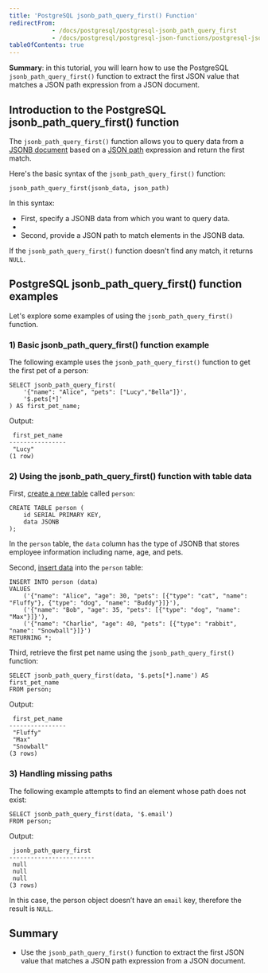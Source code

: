 ```yaml
---
title: 'PostgreSQL jsonb_path_query_first() Function'
redirectFrom:
            - /docs/postgresql/postgresql-jsonb_path_query_first 
            - /docs/postgresql/postgresql-json-functions/postgresql-jsonb_path_query_first/
tableOfContents: true
---
```



**Summary**: in this tutorial, you will learn how to use the PostgreSQL `jsonb_path_query_first()` function to extract the first JSON value that matches a JSON path expression from a JSON document.

## Introduction to the PostgreSQL jsonb_path_query_first() function

The `jsonb_path_query_first()` function allows you to query data from a [JSONB document](/docs/postgresql/postgresql-json) based on a [JSON path](https://www.postgresqltutorial.com/postgresql-json-functions/postgresql-json-path) expression and return the first match.

Here's the basic syntax of the `jsonb_path_query_first()` function:

```
jsonb_path_query_first(jsonb_data, json_path)
```

In this syntax:

- First, specify a JSONB data from which you want to query data.
-
- Second, provide a JSON path to match elements in the JSONB data.

If the `jsonb_path_query_first()` function doesn't find any match, it returns `NULL`.

## PostgreSQL jsonb_path_query_first() function examples

Let's explore some examples of using the `jsonb_path_query_first()` function.

### 1) Basic jsonb_path_query_first() function example

The following example uses the `jsonb_path_query_first()` function to get the first pet of a person:

```
SELECT jsonb_path_query_first(
    '{"name": "Alice", "pets": ["Lucy","Bella"]}',
    '$.pets[*]'
) AS first_pet_name;
```

Output:

```
 first_pet_name
----------------
 "Lucy"
(1 row)
```

### 2) Using the jsonb_path_query_first() function with table data

First, [create a new table](/docs/postgresql/postgresql-create-table) called `person`:

```
CREATE TABLE person (
    id SERIAL PRIMARY KEY,
    data JSONB
);
```

In the `person` table, the `data` column has the type of JSONB that stores employee information including name, age, and pets.

Second, [insert data](/docs/postgresql/postgresql-insert-multiple-rows) into the `person` table:

```
INSERT INTO person (data)
VALUES
    ('{"name": "Alice", "age": 30, "pets": [{"type": "cat", "name": "Fluffy"}, {"type": "dog", "name": "Buddy"}]}'),
    ('{"name": "Bob", "age": 35, "pets": [{"type": "dog", "name": "Max"}]}'),
    ('{"name": "Charlie", "age": 40, "pets": [{"type": "rabbit", "name": "Snowball"}]}')
RETURNING *;
```

Third, retrieve the first pet name using the `jsonb_path_query_first()` function:

```
SELECT jsonb_path_query_first(data, '$.pets[*].name') AS first_pet_name
FROM person;
```

Output:

```
 first_pet_name
----------------
 "Fluffy"
 "Max"
 "Snowball"
(3 rows)
```

### 3) Handling missing paths

The following example attempts to find an element whose path does not exist:

```
SELECT jsonb_path_query_first(data, '$.email')
FROM person;
```

Output:

```
 jsonb_path_query_first
------------------------
 null
 null
 null
(3 rows)
```

In this case, the person object doesn’t have an `email` key, therefore the result is `NULL`.

## Summary

- Use the `jsonb_path_query_first()` function to extract the first JSON value that matches a JSON path expression from a JSON document.
